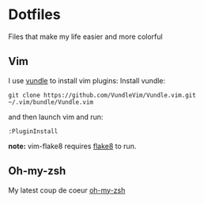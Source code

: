 Dotfiles
========

Files that make my life easier and more colorful

## Vim 

I use [vundle](https://github.com/VundleVim/Vundle.vim) to install vim plugins:
Install vundle:
```
git clone https://github.com/VundleVim/Vundle.vim.git ~/.vim/bundle/Vundle.vim
```
and then launch vim and run:

```
:PluginInstall
```

**note:** vim-flake8 requires [flake8](https://pypi.python.org/pypi/flake8/) to run.


## Oh-my-zsh

My latest coup de coeur [oh-my-zsh](https://github.com/robbyrussell/oh-my-zsh)
